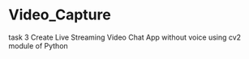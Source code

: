# Video_Capture
task 3
Create Live Streaming Video Chat App without voice using cv2 module of Python
